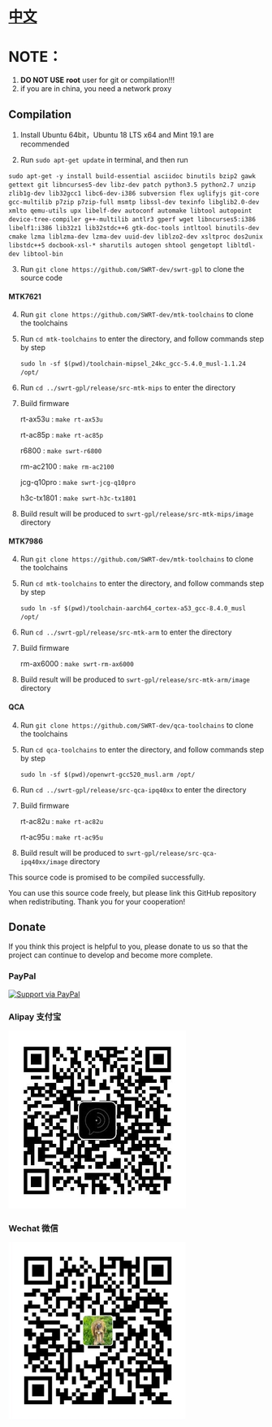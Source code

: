 [中文](README.md)
=======

NOTE：
======

1. **DO NOT USE** **root** user for git or compilation!!!
2. if you are in china, you need a network proxy

## Compilation

1. Install Ubuntu 64bit，Ubuntu 18 LTS x64 and Mint 19.1 are recommended

2. Run `sudo apt-get update` in terminal, and then run

`
sudo apt-get -y install build-essential asciidoc binutils bzip2 gawk gettext git libncurses5-dev libz-dev patch python3.5 python2.7 unzip zlib1g-dev lib32gcc1 libc6-dev-i386 subversion flex uglifyjs git-core gcc-multilib p7zip p7zip-full msmtp libssl-dev texinfo libglib2.0-dev xmlto qemu-utils upx libelf-dev autoconf automake libtool autopoint device-tree-compiler g++-multilib antlr3 gperf wget libncurses5:i386 libelf1:i386 lib32z1 lib32stdc++6 gtk-doc-tools intltool binutils-dev cmake lzma liblzma-dev lzma-dev uuid-dev liblzo2-dev xsltproc dos2unix libstdc++5 docbook-xsl-* sharutils autogen shtool gengetopt libltdl-dev libtool-bin
`

3. Run `git clone https://github.com/SWRT-dev/swrt-gpl` to clone the source code 
   
#### MTK7621

4. Run `git clone https://github.com/SWRT-dev/mtk-toolchains` to clone the toolchains

5. Run `cd mtk-toolchains` to enter the directory, and follow commands step by step 

	`sudo ln -sf $(pwd)/toolchain-mipsel_24kc_gcc-5.4.0_musl-1.1.24 /opt/`

6. Run `cd ../swrt-gpl/release/src-mtk-mips` to enter the directory

7. Build firmware

	rt-ax53u : `make rt-ax53u`

	rt-ac85p : `make rt-ac85p`

	r6800 : `make swrt-r6800`

	rm-ac2100 : `make rm-ac2100`

	jcg-q10pro : `make swrt-jcg-q10pro`

	h3c-tx1801 : `make swrt-h3c-tx1801`

8. Build result will be produced to `swrt-gpl/release/src-mtk-mips/image` directory

#### MTK7986

4. Run `git clone https://github.com/SWRT-dev/mtk-toolchains` to clone the toolchains

5. Run `cd mtk-toolchains` to enter the directory, and follow commands step by step 

   `sudo ln -sf $(pwd)/toolchain-aarch64_cortex-a53_gcc-8.4.0_musl /opt/`

6. Run `cd ../swrt-gpl/release/src-mtk-arm` to enter the directory

7. Build firmware

	rm-ax6000 : `make swrt-rm-ax6000`

8. Build result will be produced to `swrt-gpl/release/src-mtk-arm/image` directory

#### QCA

4. Run `git clone https://github.com/SWRT-dev/qca-toolchains` to clone the toolchains

5. Run `cd qca-toolchains` to enter the directory, and follow commands step by step 

	`sudo ln -sf $(pwd)/openwrt-gcc520_musl.arm /opt/`

6. Run `cd ../swrt-gpl/release/src-qca-ipq40xx` to enter the directory

7. Build firmware

	rt-ac82u : `make rt-ac82u`

	rt-ac95u : `make rt-ac95u`

8. Build result will be produced to `swrt-gpl/release/src-qca-ipq40xx/image` directory

This source code is promised to be compiled successfully.

You can use this source code freely, but please link this GitHub repository when redistributing. Thank you for your cooperation!

## Donate

If you think this project is helpful to you, please donate to us so that the project can continue to develop and become more complete. 

### PayPal

[![Support via PayPal](https://cdn.rawgit.com/twolfson/paypal-github-button/1.0.0/dist/button.svg)](https://paypal.me/paldier9/)

### Alipay 支付宝

![alipay](doc/alipay_donate.jpg)

### Wechat 微信
  
![wechat](doc/wechat_donate.jpg)


